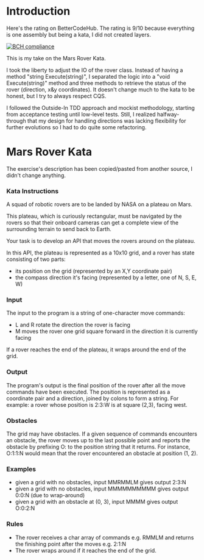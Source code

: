 # Introduction

Here's the rating on BetterCodeHub. The rating is 9/10 because everything is one assembly but being a kata, I did not created layers.

[![BCH compliance](https://bettercodehub.com/edge/badge/Tr00d/MarsRoverKata?branch=main)](https://bettercodehub.com/)

This is my take on the Mars Rover Kata.

I took the liberty to adjust the IO of the rover class. Instead of having a method "string Execute(string)", I separated
the logic into a "void Execute(string)" method and three methods to retrieve the status of the rover (direction, x&y
coordinates). It doesn't change much to the kata to be honest, but I try to always respect CQS.

I followed the Outside-In TDD approach and mockist methodology, starting from acceptance testing until low-level tests.
Still, I realized halfway-through that my design for handling directions was lacking flexibility for further evolutions
so I had to do quite some refactoring.

# Mars Rover Kata

The exercise's description has been copied/pasted from another source, I didn't change anything.

### Kata Instructions

A squad of robotic rovers are to be landed by NASA on a plateau on Mars.

This plateau, which is curiously rectangular, must be navigated by the rovers so that their onboard cameras can get a
complete view of the surrounding terrain to send back to Earth.

Your task is to develop an API that moves the rovers around on the plateau.

In this API, the plateau is represented as a 10x10 grid, and a rover has state consisting of two parts:

- its position on the grid (represented by an X,Y coordinate pair)
- the compass direction it's facing (represented by a letter, one of N, S, E, W)

### Input

The input to the program is a string of one-character move commands:

- L and R rotate the direction the rover is facing
- M moves the rover one grid square forward in the direction it is currently facing

If a rover reaches the end of the plateau, it wraps around the end of the grid.

### Output

The program's output is the final position of the rover after all the move commands have been executed. The position is
represented as a coordinate pair and a direction, joined by colons to form a string. For example: a rover whose position
is 2:3:W is at square (2,3), facing west.

### Obstacles

The grid may have obstacles. If a given sequence of commands encounters an obstacle, the rover moves up to the last
possible point and reports the obstacle by prefixing O: to the position string that it returns. For instance, O:1:1:N
would mean that the rover encountered an obstacle at position (1, 2).

### Examples

- given a grid with no obstacles, input MMRMMLM gives output 2:3:N
- given a grid with no obstacles, input MMMMMMMMMM gives output 0:0:N (due to wrap-around)
- given a grid with an obstacle at (0, 3), input MMMM gives output O:0:2:N

### Rules

- The rover receives a char array of commands e.g. RMMLM and returns the finishing point after the moves e.g. 2:1:N
- The rover wraps around if it reaches the end of the grid.
